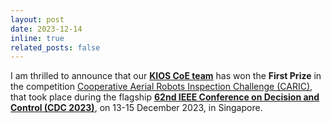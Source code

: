```yaml
---
layout: post
date: 2023-12-14
inline: true
related_posts: false
---
```


I am thrilled to announce that our <b><a href="https://www.linkedin.com/posts/savvas-papaioannou1_we-are-thrilled-to-share-that-our-kios-research-activity-7143188920728526848-Atfc?utm_source=share&utm_medium=member_desktop" target="_blank">KIOS CoE team</a></b> has won the **First Prize** in the competition <a href="https://cdc2023.ieeecss.org/cooperative-aerial-robots-inspection-challenge/" target="_blank">Cooperative Aerial Robots Inspection Challenge (CARIC)</a>, that took place during the flagship <b><a href="https://cdc2023.ieeecss.org" target="_blank">62nd IEEE Conference on Decision and Control (CDC 2023)</a></b>, on 13-15 December 2023, in Singapore.



